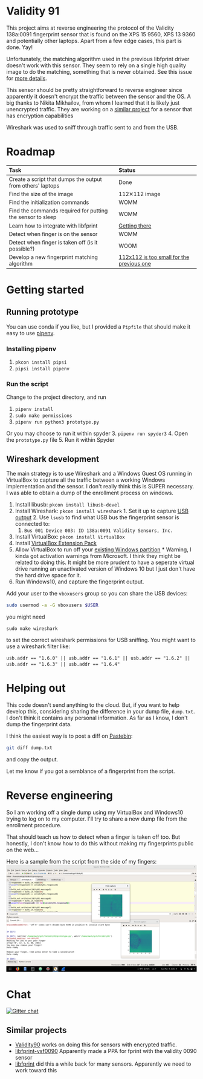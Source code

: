 # Validity 91

This project aims at reverse engineering the protocol of the Validity 138a:0091 fingerprint sensor that is found on the XPS 15 9560, XPS 13 9360 and potentially other laptops. Apart from a few edge cases, this part is done. Yay!

Unfortunately, the matching algorithm used in the previous libfprint driver doesn't work with this sensor.
They seem to rely on a single high quality image to do the matching, something that is never obtained.
See this issue for [more details](https://github.com/hmaarrfk/libfprint/issues/4#issuecomment-372041342).

This sensor should be pretty straightforward to reverse engineer since apparently it doesn't encrypt the traffic between the sensor and the OS.
A big thanks to Nikita Mikhailov, from whom I learned that it is likely just unencrypted traffic.
They are working on a [similar project](https://github.com/nmikhailov/Validity90) for a sensor that has encryption capabilities

Wireshark was used to sniff through traffic sent to and from the USB.


# Roadmap
| Task                                                       | Status                              |
|:-----------------------------------------------------------|:------------------------------------|
| Create a script that dumps the output from others' laptops | Done                                |
| Find the size of the image                                 | 112✕112 image                       |
| Find the initialization commands                           | WOMM                                |
| Find the commands required for putting the sensor to sleep | WOMM                                |
| Learn how to integrate with libfprint                      | [Getting there](https://github.com/hmaarrfk/libfprint) |
| Detect when finger is on the sensor                        | WOMM                                |
| Detect when finger is taken off  (is it possible?)         | WOOM                                |
| Develop a new fingerprint matching algorithm               | [112x112 is too small for the previous one](https://github.com/hmaarrfk/libfprint/issues/4#issuecomment-372041342) |


# Getting started

## Running prototype
You can use conda if you like, but I provided a `Pipfile` that should make it easy to use [pipenv](https://docs.pipenv.org/).
### Installing pipenv
  1. `pkcon install pipsi`
  2. `pipsi install pipenv`

### Run the script
Change to the project directory, and run
  1. `pipenv install`
  2. `sudo make permissions`
  3. `pipenv run python3 prototype.py`

Or you may choose to run it within spyder
  3. `pipenv run spyder3`
  4. Open the `prototype.py` file
  5. Run it within Spyder

## Wireshark development
The main strategy is to use Wireshark and a Windows Guest OS running in VirtualBox to capture all the traffic between a working Windows implementation and the sensor.
I don't really think this is SUPER necessary. I was able to obtain a dump
of the enrollment process on windows.
  1. Install libusb: `pkcon install libusb-devel`
  3. Install Wireshark: `pkcon install wireshark`
    1. Set it up to capture [USB output](https://wiki.wireshark.org/CaptureSetup/USB)
    2. Use `lsusb` to find what USB bus the fingerprint sensor is connected to:
      1. `Bus 001 Device 003: ID 138a:0091 Validity Sensors, Inc.`
  4. Install VirtualBox: `pkcon install VirtualBox`
  5. Install [VirtualBox Extension Pack](https://www.virtualbox.org/wiki/Downloads)
  6. Allow VirtualBox to run off your [existing Windows partition](https://www.serverwatch.com/server-tutorials/using-a-physical-hard-drive-with-a-virtualbox-vm.html)
    * Warning, I kinda got activation warnings from Microsoft. I think they might be related to doing this. It might be more prudent to have a seperate virtual drive running an unactivated version of Windows 10 but I just don't have the hard drive space for it.
  7. Run Windows10, and capture the fingerprint output.

Add your user to the `vboxusers` group so you can share the USB devices:

```bash
sudo usermod -a -G vboxusers $USER
```
you might need
```
sudo make wireshark
```

to set the correct wireshark permissions for USB sniffing.
You might want to use a wireshark filter like:

```
usb.addr == "1.6.0" || usb.addr == "1.6.1" || usb.addr == "1.6.2" || usb.addr == "1.6.3" || usb.addr == "1.6.4"
```

# Helping out
This code doesn't send anything to the cloud. But, if you want to help develop this, considering sharing the difference in your dump file, `dump.txt`.
I don't think it contains any personal information. As far as I know, I don't dump the fingerprint data.

I think the easiest way is to post a diff on [Pastebin](https://pastebin.com/):
```bash
git diff dump.txt
```
and copy the output.

Let me know if you got a semblance of a fingerprint from the script.
# Reverse engineering
So I am working off a single dump using my VirtualBox and Windows10 trying to log on to my computer.
I'll try to share a new dump file from the enrollment procedure.

That should teach us how to detect when a finger is taken off too. But honestly, I don't know how to do this without making my fingerprints public on the web...

Here is a sample from the script from the side of my fingers:
![sample](assets/sample_capture.png)

# Chat
[![Gitter chat](https://badges.gitter.im/Validity91/gitter.png)](https://gitter.im/Validity91/Lobby)

## Similar projects
  * [Validity90](https://github.com/nmikhailov/Validity90) works on doing this for sensors with encrypted traffic.
  * [libfprint-vsf0090](https://forums.lenovo.com/t5/Linux-Discussion/Validity-Fingerprint-Reader-Linux/m-p/3987358/highlight/true#M10522) Apparently made a PPA for fprint with the validity 0090 sensor
  * [libfprint](https://www.freedesktop.org/wiki/Software/fprint/libfprint/) did this a while back for many sensors. Apparently we need to work toward this
